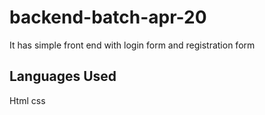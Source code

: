 # backend-batch-apr-20
It has simple front end with login form and registration form 
## Languages Used
Html
css
